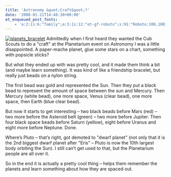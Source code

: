 ```yaml
---
title: 'Astronomy &quot;Craft&quot;?'
date: '2008-01-21T14:48:30+00:00'
et_enqueued_post_fonts:
    - 'a:2:{s:6:"family";a:3:{s:12:"et-gf-roboto";s:91:"Roboto:100,100italic,300,300italic,regular,italic,500,500italic,700,700italic,900,900italic";s:22:"et-gf-roboto-condensed";s:59:"Roboto+Condensed:300,300italic,regular,italic,700,700italic";s:17:"et-gf-roboto-slab";s:51:"Roboto+Slab:100,200,300,regular,500,600,700,800,900";}s:6:"subset";a:7:{i:0;s:9:"latin-ext";i:1;s:5:"greek";i:2;s:9:"greek-ext";i:3;s:10:"vietnamese";i:4;s:8:"cyrillic";i:5;s:5:"latin";i:6;s:12:"cyrillic-ext";}}'
---
```


[![planets_bracelet](http://www.bruceabernethy.com/wp-content/uploads/WindowsLiveWriter/AstronomyCraft_13F0F/planets_bracelet_thumb.png)](http://www.bruceabernethy.com/wp-content/uploads/WindowsLiveWriter/AstronomyCraft_13F0F/planets_bracelet_2.png) Admittedly when I first heard they wanted the Cub Scouts to do a "craft" at the Planetarium event on Astronomy I was a little disappointed. A paper-mache planet, glue some stars on a chart, something with popsicle sticks?

But what they ended up with was pretty cool, and it made them think a bit (and maybe learn something). It was kind of like a friendship bracelet, but really just beads on a nylon string.

The first bead was gold and represented the Sun. Then they put a black bead to represent the amount of space between the sun and Mercury. Then Mercury (white bead), one more space, Venus (clear bead), one more space, then Earth (blue clear bead).

But now it starts to get interesting – two black beads before Mars (red) – two more before the Asteroid belt (green) – two more before Jupiter. Then four black space beads before Saturn (yellow), eight before Uranus and eight more before Neptune. Done.

Where’s Pluto – that’s right, got demoted to "dwarf planet" (not only that it is the 2nd biggest dwarf planet after "Eris" – Pluto is now the 10th largest body orbiting the Sun). I still can’t get used to that, but the Planetarium people are all over it.

So in the end it is actually a pretty cool thing – helps them remember the planets and learn something about how they are spaced out.